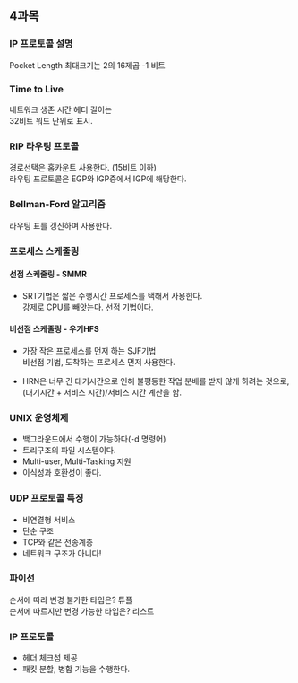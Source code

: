 ## 4과목


### IP 프로토콜 설명
Pocket Length 최대크기는 2의 16제곱 -1 비트


### Time to Live
네트워크 생존 시간
헤더 길이는 \
32비트 워드 단위로 표시.

### RIP 라우팅 프토콜
경로선택은 홉카운트 사용한다. (15비트 이하)\
라우팅 프로토콜은 EGP와 IGP중에서 IGP에 해당한다.

### Bellman-Ford 알고리즘
라우팅 표를 갱신하며 사용한다.

### 프로세스 스케줄링

#### 선점 스케줄링 - SMMR


* SRT기법은 짧은 수행시간 프로세스를 택해서 사용한다. \
  강제로 CPU를 빼앗는다. 선점 기법이다.


#### 비선점 스케줄링 - 우기HFS
* 가장 작은 프로세스를 먼저 하는 SJF기법\
  비선점 기법, 도착하는 프로세스 먼저 사용한다.

* HRN은 너무 긴 대기시간으로 인해 불평등한 작업 분배를 받지 않게 하려는 것으로,
(대기시간 + 서비스 시간)/서비스 시간 계산을 함.



### UNIX 운영체제
- 백그라운드에서 수행이 가능하다(-d 명령어)
- 트리구조의 파일 시스템이다.
- Multi-user, Multi-Tasking 지원
- 이식성과 호환성이 좋다.


### UDP 프로토콜 특징
- 비연결형 서비스
- 단순  구조
- TCP와 같은 전송계층
- 네트워크 구조가 아니다!

### 파이선
순서에 따라 변경 불가한 타입은? 튜플\
순서에 따르지만 변경 가능한 타입은? 리스트

### IP 프로토콜
- 헤더 체크섬 제공
- 패킷 분할, 병합 기능을 수행한다.
